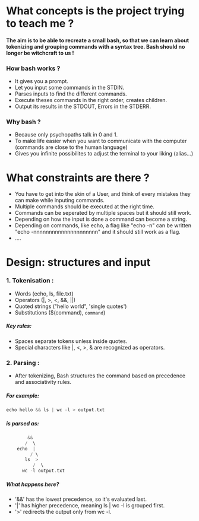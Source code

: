 # What concepts is the project trying to teach me ? 

#### The aim is to be able to recreate a small bash, so that we can learn about tokenizing and grouping commands with a syntax tree. Bash should no longer be witchcraft to us !

### How bash works ?
- It gives you a prompt.
- Let you input some commands in the STDIN.
- Parses inputs to find the different commands.
- Execute theses commands in the right order, creates children.
- Output its results in the STDOUT, Errors in the STDERR.

### Why bash ?
- Because only psychopaths talk in 0 and 1.
- To make life easier when you want to communicate with the computer (commands are close to the human language)
- Gives you infinite possibilites to adjust the terminal to your liking (alias...)


# What constraints are there ? 
- You have to get into the skin of a User, and think of every mistakes they can make while inputing commands.
- Multiple commands should be executed at the right time.
- Commands can be seperated by multiple spaces but it should still work.
- Depending on how the input is done a command can become a string.
- Depending on commands, like echo, a flag like "echo -n" can be written "echo -nnnnnnnnnnnnnnnnnnnnn" and it should still work as a flag.
- ....

# Design: structures and input

### 1. Tokenisation : 
- Words (echo, ls, file.txt)
- Operators (|, >, <, &&, ||)
- Quoted strings ("hello world", 'single quotes')
- Substitutions ($(command), `command`)
##### Key rules:
- Spaces separate tokens unless inside quotes.
- Special characters like |, <, >, & are recognized as operators.

### 2. Parsing :
- After tokenizing, Bash structures the command based on precedence and associativity rules.

##### For example:

```c
echo hello && ls | wc -l > output.txt
```

##### is parsed as:
```c
        &&
       /  \
    echo  |
         / \
       ls  >
          /  \
      wc -l output.txt
```

##### What happens here?

- '&&' has the lowest precedence, so it's evaluated last.
- '|' has higher precedence, meaning ls | wc -l is grouped first.
- '>' redirects the output only from wc -l.